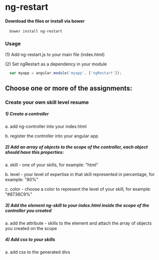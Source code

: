 ng-restart
==========

#### Download the files or install via bower

```shell
  bower install ng-restart
```

### Usage

(1) Add ng-restart.js to your main file (index.html)

(2) Set ngRestart as a dependency in your module

 ```javascript
   var myapp = angular.module('myapp', ['ngRestart']);
 ```

## Choose one or more of the assignments:

### Create your own skill level resume

##### 1) Create a controller

   a. add ng-controller into your index.html

   b. register the controller into your angular app
   
##### 2) Add an array of objects to the scope of the controller, each object should have this properties:

   a. skill - one of your skills, for example: "html"

   b. level - your level of expertise in that skill represented in percentage, for example: "80%"

   c. color - choose a color to represent the level of your skill, for example: "#8736C9%"

##### 3) Add the element ng-skill to your index.html inside the scope of the controller you created

   a. add the attribute - skills to the element and attach the array of objects you created on the scope

   
##### 4) Add css to your skills

  a. add css to the generated divs
  
  
   
